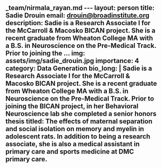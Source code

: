 _team/nirmala_rayan.md ---
layout: person
title: Sadie Drouin
email: drouin@broadinstitute.org
description: Sadie is a Research Associate I for the McCarroll & Macosko BICAN project. She is a recent graduate from Wheaton College MA with a B.S. in Neuroscience on the Pre-Medical Track. Prior to joining the ...
img: assets/img/sadie_drouin.jpg
importance: 4
category: Data Generation
bio_long: |
 Sadie is a Research Associate I for the McCarroll & Macosko BICAN project. She is a recent graduate from Wheaton College MA with a B.S. in Neuroscience on the Pre-Medical Track. Prior to joining the BICAN project, in her Behavioral Neuroscience lab she completed a senior honors thesis titled: The effects of maternal separation and social isolation on memory and myelin in adolescent rats. In addition to being a research associate, she is also a medical assistant in primary care and sports medicine at DMC primary care. 
---
